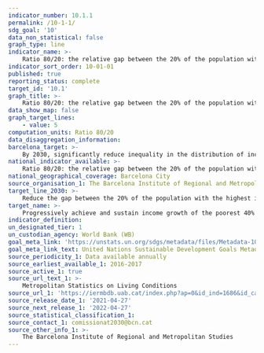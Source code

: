 ```yaml
---
indicator_number: 10.1.1
permalink: /10-1-1/
sdg_goal: '10'
data_non_statistical: false
graph_type: line
indicator_name: >-
    Ratio 80/20: the relative gap between the 20% of the population with the highest income and the 20% with the lowest income
indicator_sort_order: 10-01-01
published: true
reporting_status: complete
target_id: '10.1'
graph_title: >-
    Ratio 80/20: the relative gap between the 20% of the population with the highest income and the 20% with the lowest income
data_show_map: false
graph_target_lines:
    - value: 5
computation_units: Ratio 80/20
data_disaggregation_information: 
barcelona_target: >-
    By 2030, significantly reduce inequality in the distribution of income in Barcelona, while preventing the city’s average Gross Available Family Income differing from the Metropolitan average
national_indicator_available: >-
    Ratio 80/20: the relative gap between the 20% of the population with the highest income and the 20% with the lowest income
national_geographical_coverage: Barcelona City
source_organisation_1: The Barcelona Institute of Regional and Metropolitan Studies 
target_line_2030: >-
    Reduce the gap between the 20% of the population with the highest incomes and the 20% with the lowest incomes to less than 5
target_name: >-
    Progressively achieve and sustain income growth of the poorest 40% of the population at a rate higher than the national average
indicator_definition:
un_designated_tier: 1
un_custodian_agency: World Bank (WB)
goal_meta_link: 'https://unstats.un.org/sdgs/metadata/files/Metadata-10-01-01.pdf'
goal_meta_link_text: United Nations Sustainable Development Goals Metadata (pdf 894kB)
source_periodicity_1: Data available annually
source_earliest_available_1: 2016-2017
source_active_1: true
source_url_text_1: >-
    Metropolitan Statistics on Living Conditions
source_url_1: 'https://iermbdb.uab.cat/index.php?ap=0&id_ind=1686&id_cat=423'
source_release_date_1: '2021-04-27'
source_next_release_1: '2022-04-27'
source_statistical_classification_1: 
source_contact_1: comissionat2030@bcn.cat
source_other_info_1: >-
    The Barcelona Institute of Regional and Metropolitan Studies
---
```

